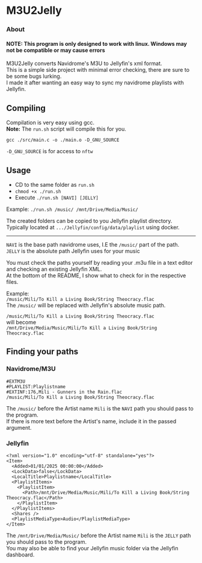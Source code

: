 # M3U2Jelly
### About
#### **NOTE: This program is only designed to work with linux. Windows may not be compatible or may cause errors**
M3U2Jelly converts Navidrome's M3U to Jellyfin's xml format.  
This is a simple side project with minimal error checking, there are sure to be some bugs lurking.  
I made it after wanting an easy way to sync my navidrome playlists with Jellyfin.

## Compiling
Compilation is very easy using gcc.  
**Note:** The `run.sh` script will compile this for you.

`gcc ./src/main.c -o ./main.o -D_GNU_SOURCE`  

`-D_GNU_SOURCE` is for access to `nftw`

## Usage

* CD to the same folder as `run.sh`
* `chmod +x ./run.sh`
* Execute `./run.sh [NAVI] [JELLY]` 

Example: `./run.sh /music/ /mnt/Drive/Media/Music/`

The created folders can be copied to you Jellyfin playlist directory.  
Typically located at `.../Jellyfin/config/data/playlist` using docker.  

---

`NAVI` is the base path navidrome uses, I.E the `/music/` part of the path.  
`JELLY` is the absolute path Jellyfin uses for your music

You must check the paths yourself by reading your .m3u file in  a text editor and checking an existing Jellyfin XML.  
At the bottom of the README, I show what to check for in the respective files.

Example:   
`/music/Mili/To Kill a Living Book/String Theocracy.flac`  
The `/music/` will be replaced with Jellyfin's absolute music path.

`/music/Mili/To Kill a Living Book/String Theocracy.flac`  
will become  
`/mnt/Drive/Media/Music/Mili/To Kill a Living Book/String Theocracy.flac`

## Finding your paths

### Navidrome/M3U

```
#EXTM3U
#PLAYLIST:Playlistname
#EXTINF:176,Mili - Gunners in the Rain.flac
/music/Mili/To Kill a Living Book/String Theocracy.flac
```
The `/music/` before the Artist name `Mili` is the `NAVI` path you should pass to the program.  
If there is more text before the Artist's name, include it in the passed argument.

### Jellyfin

```
<?xml version="1.0" encoding="utf-8" standalone="yes"?>
<Item>
  <Added>01/01/2025 00:00:00</Added>
  <LockData>false</LockData>
  <LocalTitle>Playlistname</LocalTitle>
  <PlaylistItems>
    <PlaylistItem>
      <Path>/mnt/Drive/Media/Music/Mili/To Kill a Living Book/String Theocracy.flac</Path>
    </PlaylistItem>
  </PlaylistItems>
  <Shares />
  <PlaylistMediaType>Audio</PlaylistMediaType>
</Item>
```

The `/mnt/Drive/Media/Music/` before the Artist name `Mili` is the `JELLY` path you should pass to the program.  
You may also be able to find your Jellyfin music folder via the Jellyfin dashboard.
